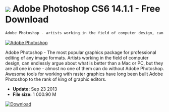 # ![](https://cdn.softexe.net/static/icon/d/adobe-photoshop-trial.gif) Adobe Photoshop CS6 14.1.1 - Free Download

```sh
Adobe Photoshop - artists working in the field of computer design, can endlessly argue about what is better than a Mac or PC, but they are all one in one - almost no one of them can do without Photoshop
```
[![Adobe Photoshop](https://gallery.dpcdn.pl/imgc/Tools/2311/g_-_420x350_1.5_-_x20110318142135_00.jpg)](https://softexe.net/win/multimedia/graphics-design/adobe-photoshop:bhp.html)

Adobe Photoshop - The most popular graphics package for professional editing of any image formats. Artists working in the field of computer design, can endlessly argue about what is better than a Mac or PC, but they are all one in one - almost no one of them can do without Adobe Photoshop. Awesome tools for working with raster graphics have long been built Adobe Photoshop to the rank of king of graphic editors.


- **Update:** Sep 23 2013
- **File size:** 1 000.90 M

[![Download](https://cdn.softexe.net/static/img/download.png)](https://softexe.net/win/multimedia/graphics-design/adobe-photoshop:bhp.html)

